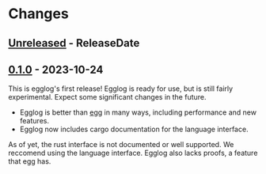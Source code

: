 # Changes

## [Unreleased] - ReleaseDate

## [0.1.0] - 2023-10-24
This is egglog's first release! Egglog is ready for use, but is still fairly experimental. Expect some significant changes in the future.

- Egglog is better than [egg](https://github.com/egraphs-good/egg) in many ways, including performance and new features.
- Egglog now includes cargo documentation for the language interface.

As of yet, the rust interface is not documented or well supported. We reccomend using the language interface. Egglog also lacks proofs, a feature that egg has.


[Unreleased]: https://github.com/egraphs-good/egg/compare/v0.1.0...HEAD
[0.1.0]: https://github.com/egraphs-good/egg/tree/v0.1.0
